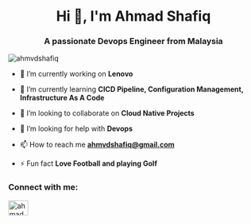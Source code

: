 <h1 align="center">Hi 👋, I'm Ahmad Shafiq</h1>
<h3 align="center">A passionate Devops Engineer from Malaysia</h3>

<p align="left"> <img src="https://komarev.com/ghpvc/?username=ahmvdshafiq&label=Profile%20views&color=0e75b6&style=flat" alt="ahmvdshafiq" /> </p>

- 🔭 I’m currently working on **Lenovo**

- 🌱 I’m currently learning **CICD Pipeline, Configuration Management, Infrastructure As A Code**

- 👯 I’m looking to collaborate on **Cloud Native Projects**

- 🤝 I’m looking for help with **Devops**

- 📫 How to reach me **ahmvdshafiq@gmail.com**

- ⚡ Fun fact **Love Football and playing Golf**

<h3 align="left">Connect with me:</h3>
<p align="left">
<a href="https://www.linkedin.com/in/ahmvdshafiq/" target="blank"><img align="center" src="https://raw.githubusercontent.com/rahuldkjain/github-profile-readme-generator/master/src/images/icons/Social/linked-in-alt.svg" alt="ahmad shafiq" height="30" width="40" /></a>
</p>
<br>





